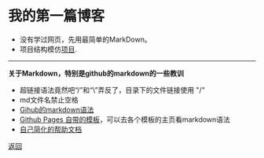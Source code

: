 # [](#我的第一篇博客)我的第一篇博客
* 没有学过网页，先用最简单的MarkDown。
* 项目结构模仿[项目](https://github.com/jikexueyuanwiki/tensorflow-zh).

* * *

**关于Markdown，特别是github的markdown的一些教训**

*  超链接语法竟然吧“/”和“\”弄反了，目录下的文件链接使用 "\/"
* md文件名禁止空格
* [Gihub的markdown语法](https://guides.github.com/features/mastering-markdown/)
* [Github Pages 自带的模板](https://github.com/LongmanLee/LongmanLee.github.io/settings/pages/themes?utf8=%E2%9C%93&select=leap_day&source=master)，可以去各个模板的主页看markdown语法
* [自己简化的帮助文档](../help/mardown_example.md)

[返回](./../../)
